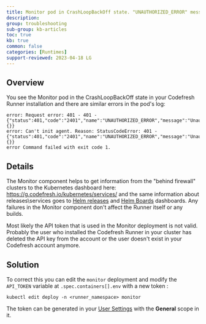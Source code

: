 ```yaml
---
title: Monitor pod in CrashLoopBackOff state. "UNAUTHORIZED_ERROR" messages in logs
description: 
group: troubleshooting
sub-group: kb-articles
toc: true
kb: true
common: false
categories: [Runtimes]
support-reviewed: 2023-04-18 LG
---
```


## Overview

You see the Monitor pod in the CrashLoopBackOff state in your Codefresh Runner
installation and there are similar errors in the pod's log:

```shell
error: Request error: 401 - 401 - {"status":401,"code":"2401","name":"UNAUTHORIZED_ERROR","message":"Unauthorized","context":{}} 
error: Can't init agent. Reason: StatusCodeError: 401 - {"status":401,"code":"2401","name":"UNAUTHORIZED_ERROR","message":"Unauthorized","context":{}}  
error Command failed with exit code 1.
```

## Details

The Monitor component helps to get information from the "behind firewall" clusters to the Kubernetes dashboard here: <https://g.codefresh.io/kubernetes/services/> and the same information about releases\services goes to [Helm releases](https://g.codefresh.io/helm/releases/releasesNew/) and [Helm Boards](https://g.codefresh.io/helm/helm-kanban/) dashboards. Any failures in the Monitor component don't affect the Runner itself or any builds.

Most likely the API token that is used in the Monitor deployment is not valid. Probably the user who installed the Codefresh Runner in your cluster has deleted the API key from the account or the user doesn't exist in your Codefresh account anymore.

## Solution

To correct this you can edit the `monitor` deployment and modify the `API_TOKEN` variable at `.spec.containers[].env` with a new token :

```shell
kubectl edit deploy -n <runner_namespace> monitor
```

The token can be generated in your [User Settings](https://g.codefresh.io/user/settings%C2%A0) with the **General** scope in it.
